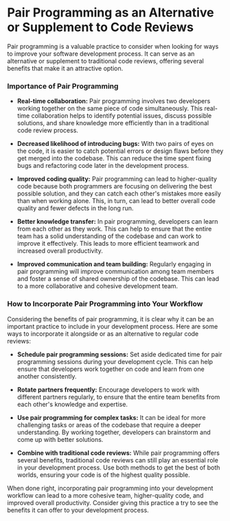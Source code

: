 # Pair Programming as an Alternative or Supplement to Code Reviews

Pair programming is a valuable practice to consider when looking for ways to improve your software development process. It can serve as an alternative or supplement to traditional code reviews, offering several benefits that make it an attractive option.

### Importance of Pair Programming

- **Real-time collaboration:** Pair programming involves two developers working together on the same piece of code simultaneously. This real-time collaboration helps to identify potential issues, discuss possible solutions, and share knowledge more efficiently than in a traditional code review process.

- **Decreased likelihood of introducing bugs:** With two pairs of eyes on the code, it is easier to catch potential errors or design flaws before they get merged into the codebase. This can reduce the time spent fixing bugs and refactoring code later in the development process.

- **Improved coding quality:** Pair programming can lead to higher-quality code because both programmers are focusing on delivering the best possible solution, and they can catch each other's mistakes more easily than when working alone. This, in turn, can lead to better overall code quality and fewer defects in the long run.

- **Better knowledge transfer:** In pair programming, developers can learn from each other as they work. This can help to ensure that the entire team has a solid understanding of the codebase and can work to improve it effectively. This leads to more efficient teamwork and increased overall productivity.

- **Improved communication and team building:** Regularly engaging in pair programming will improve communication among team members and foster a sense of shared ownership of the codebase. This can lead to a more collaborative and cohesive development team.

### How to Incorporate Pair Programming into Your Workflow

Considering the benefits of pair programming, it is clear why it can be an important practice to include in your development process. Here are some ways to incorporate it alongside or as an alternative to regular code reviews:

- **Schedule pair programming sessions:** Set aside dedicated time for pair programming sessions during your development cycle. This can help ensure that developers work together on code and learn from one another consistently.

- **Rotate partners frequently:** Encourage developers to work with different partners regularly, to ensure that the entire team benefits from each other's knowledge and expertise.

- **Use pair programming for complex tasks:** It can be ideal for more challenging tasks or areas of the codebase that require a deeper understanding. By working together, developers can brainstorm and come up with better solutions.

- **Combine with traditional code reviews:** While pair programming offers several benefits, traditional code reviews can still play an essential role in your development process. Use both methods to get the best of both worlds, ensuring your code is of the highest quality possible.

When done right, incorporating pair programming into your development workflow can lead to a more cohesive team, higher-quality code, and improved overall productivity. Consider giving this practice a try to see the benefits it can offer to your development process.